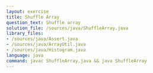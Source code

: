 ```yaml
---
layout: exercise
title: Shuffle Array
question_text: Shuffle array
solution_file: /sources/java/ShuffleArray.java
library_files:
- /sources/java/Assert.java
- /sources/java/ArrayUtil.java
- /sources/java/Histogram.java
language: java
command: javac ShuffleArray.java && java ShuffleArray
---
```

